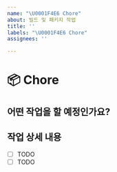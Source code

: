```yaml
---
name: "\U0001F4E6️ Chore"
about: 빌드 및 패키지 작업
title: ''
labels: "\U0001F4E6️ Chore"
assignees: ''

---
```


# 📦️ Chore

## 어떤 작업을 할 예정인가요?

## 작업 상세 내용

- [ ] TODO
- [ ] TODO
